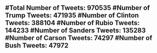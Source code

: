 #Total Number of Tweets: 970535 
#Number of Trump Tweets: 471935
#Number of Clinton Tweets: 388104
#Number of Rubio Tweets: 144233
#Number of Sanders Tweets: 135283
#Number of Carson Tweets: 74297
#Number of Bush Tweets: 47972
---
